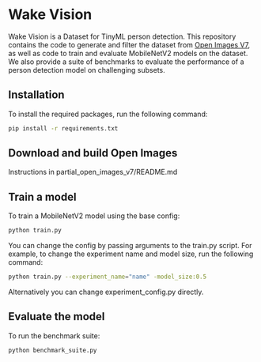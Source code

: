 # Wake Vision
Wake Vision is a Dataset for TinyML person detection. This repository contains the code to generate and filter the dataset from [Open Images V7](https://storage.googleapis.com/openimages/web/index.html), as well as code to train and evaluate MobileNetV2 models on the dataset. We also provide a suite of benchmarks to evaluate the performance of a person detection model on challenging subsets.

## Installation
To install the required packages, run the following command:
```bash
pip install -r requirements.txt
```

## Download and build Open Images
Instructions in partial_open_images_v7/README.md

## Train a model
To train a MobileNetV2 model using the base config:
```bash
python train.py
```

You can change the config by passing arguments to the train.py script. For example, to change the experiment name and model size, run the following command:
```bash
python train.py --experiment_name="name" -model_size:0.5
```
Alternatively you can change experiment_config.py directly.

## Evaluate the model
To run the benchmark suite:
```bash
python benchmark_suite.py
```
